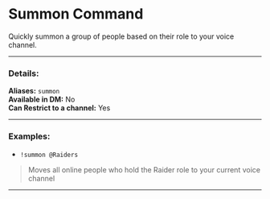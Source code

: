 # Summon Command

Quickly summon a group of people based on their role to your voice channel.
***
### Details:
**Aliases:** `summon`   
**Available in DM:** No   
**Can Restrict to a channel:** Yes
***
### Examples:

* `!summon @Raiders`
>  Moves all online people who hold the Raider role to your current voice channel
***
